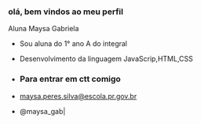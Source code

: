 ### olá, bem vindos ao meu perfil
Aluna Maysa Gabriela 

- Sou aluna do 1° ano A do integral
- Desenvolvimento da linguagem JavaScrip,HTML,CSS


- ### Para entrar em ctt comigo
- maysa.peres.silva@escola.pr.gov.br
- @maysa_gab|[](https://hk.on.cc/cnt/entertainment/20230929/photo/bkn-20230929114227313-0929_00862_001_04x.jpg?20230929144111)
